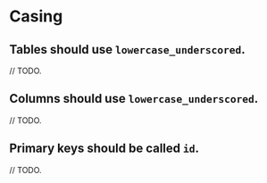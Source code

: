 # Casing

## Tables should use `lowercase_underscored`.

// TODO.

## Columns should use `lowercase_underscored`.

// TODO.

## Primary keys should be called `id`.

// TODO.
